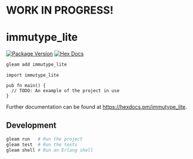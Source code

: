 # WORK IN PROGRESS!

# immutype_lite

[![Package Version](https://img.shields.io/hexpm/v/immutype_lite)](https://hex.pm/packages/immutype_lite)
[![Hex Docs](https://img.shields.io/badge/hex-docs-ffaff3)](https://hexdocs.pm/immutype_lite/)

```sh
gleam add immutype_lite
```

```gleam
import immutype_lite

pub fn main() {
  // TODO: An example of the project in use
}
```

Further documentation can be found at <https://hexdocs.pm/immutype_lite>.

## Development

```sh
gleam run   # Run the project
gleam test  # Run the tests
gleam shell # Run an Erlang shell
```
